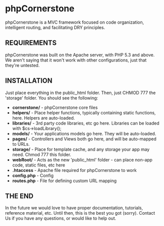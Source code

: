 phpCornerstone
==============

phpCornerstone is a MVC framework focused on code organization, intelligent routing, and facilitating DRY principles.


REQUIREMENTS
------------

phpCornerstone was built on the Apache server, with PHP 5.3 and above. We aren't saying that it won't work with other configurations, just that they're untested. 


INSTALLATION
------------

Just place everything in the public_html folder. Then, just CHMOD 777 the 'storage' folder. You should see the following:

- **cornerstone/** - phpCornerstone core files
- **helpers/** - Place helper functions, typically containing static functions, here. Helpers are auto-loaded.
- **libraries/** - 3rd party code libraries, etc go here. Libraries can be loaded with $cs->loadLibrary();
- **models/** - Your applications models go here. They will be auto-loaded. 
- **pages/** - Controllers and Views both go here, and will be auto-mapped to URLs.
- **storage/** - Place for template cache, and any storage your app may need. Chmod 777 this folder. 
- **webRoot/** - Acts as the new 'public_html' folder - can place non-app code, static files, etc here
- **.htaccess** - Apache file required for phpCornerstone to work
- **config.php** - Config
- **routes.php** - File for defining custom URL mapping


THE END
-----------

In the future we would love to have proper documentation, tutorials, reference material, etc. Until then, this is the best you got (sorry). Contact Us if you have any questions, or would like to help out. 
